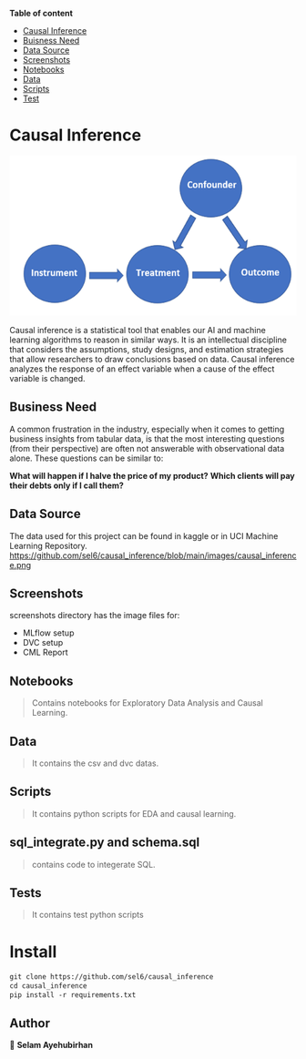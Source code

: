 **Table of content**

- [Causal Inference](#causalinference)
- [Buisness Need](#buisnessneed)
- [Data Source](#datasource)
- [Screenshots](#screenshots)
- [Notebooks](#notebooks)
- [Data](#data)
- [Scripts](#scripts)
- [Test](#tests)

# Causal Inference

<p align="center">
     <img src="https://github.com/sel6/causal_inference/blob/main/images/causal_inference.png">
</p>

Causal inference is a statistical tool that enables our AI and machine learning algorithms to reason in similar ways.
It is an intellectual discipline that considers the assumptions, study designs, and estimation strategies that allow researchers to draw conclusions based on data.
Causal inference analyzes the response of an effect variable when a cause of the effect variable is changed.

## Business Need

A common frustration in the industry, especially when it comes to getting business insights from tabular data, is that the most interesting questions (from their perspective) are often not answerable with observational data alone. These questions can be similar to:

**What will happen if I halve the price of my product?**
**Which clients will pay their debts only if I call them?**

## Data Source

The data used for this project can be found in kaggle or in UCI Machine Learning Repository.
https://github.com/sel6/causal_inference/blob/main/images/causal_inference.png

## Screenshots

screenshots directory has the image files for:
* MLflow setup
* DVC setup
* CML Report

## Notebooks

> Contains notebooks for Exploratory Data Analysis and Causal Learning.

## Data

> It contains the csv and dvc datas.

## Scripts

> It contains python scripts for EDA and causal learning.

## sql_integrate.py and schema.sql

> contains code to integerate SQL.

## Tests

> It contains test python scripts

# Install

```
git clone https://github.com/sel6/causal_inference
cd causal_inference
pip install -r requirements.txt
```

## Author

👤 **Selam Ayehubirhan**
